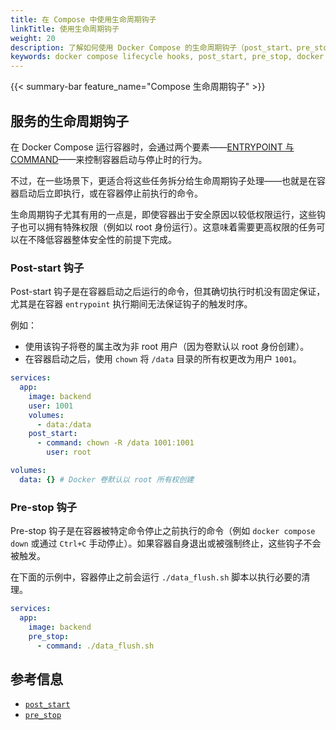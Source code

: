 ```yaml
---
title: 在 Compose 中使用生命周期钩子
linkTitle: 使用生命周期钩子
weight: 20
description: 了解如何使用 Docker Compose 的生命周期钩子（post_start、pre_stop）定制容器行为。
keywords: docker compose lifecycle hooks, post_start, pre_stop, docker compose entrypoint, docker container stop hooks, compose hook commands
---
```


{{< summary-bar feature_name="Compose 生命周期钩子" >}}

## 服务的生命周期钩子

在 Docker Compose 运行容器时，会通过两个要素——[ENTRYPOINT 与 COMMAND](/manuals/engine/containers/run.md#default-command-and-options)——来控制容器启动与停止时的行为。

不过，在一些场景下，更适合将这些任务拆分给生命周期钩子处理——也就是在容器启动后立即执行，或在容器停止前执行的命令。

生命周期钩子尤其有用的一点是，即使容器出于安全原因以较低权限运行，这些钩子也可以拥有特殊权限（例如以 root 身份运行）。这意味着需要更高权限的任务可以在不降低容器整体安全性的前提下完成。

### Post-start 钩子

Post-start 钩子是在容器启动之后运行的命令，但其确切执行时机没有固定保证，尤其是在容器 `entrypoint` 执行期间无法保证钩子的触发时序。

例如：

- 使用该钩子将卷的属主改为非 root 用户（因为卷默认以 root 身份创建）。
- 在容器启动之后，使用 `chown` 将 `/data` 目录的所有权更改为用户 `1001`。

```yaml
services:
  app:
    image: backend
    user: 1001
    volumes:
      - data:/data    
    post_start:
      - command: chown -R /data 1001:1001
        user: root

volumes:
  data: {} # Docker 卷默认以 root 所有权创建
```

### Pre-stop 钩子

Pre-stop 钩子是在容器被特定命令停止之前执行的命令（例如 `docker compose down` 或通过 `Ctrl+C` 手动停止）。如果容器自身退出或被强制终止，这些钩子不会被触发。

在下面的示例中，容器停止之前会运行 `./data_flush.sh` 脚本以执行必要的清理。

```yaml
services:
  app:
    image: backend
    pre_stop:
      - command: ./data_flush.sh
```

## 参考信息

- [`post_start`](/reference/compose-file/services.md#post_start)
- [`pre_stop`](/reference/compose-file/services.md#pre_stop)
